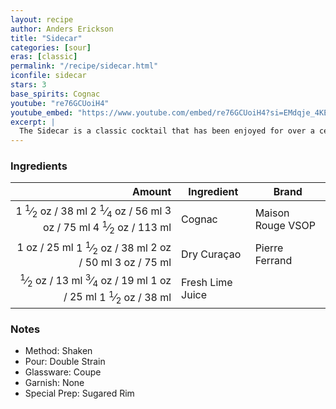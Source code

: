 ```yaml
---
layout: recipe
author: Anders Erickson
title: "Sidecar"
categories: [sour]
eras: [classic]
permalink: "/recipe/sidecar.html"
iconfile: sidecar
stars: 3
base_spirits: Cognac
youtube: "re76GCUoiH4"
youtube_embed: "https://www.youtube.com/embed/re76GCUoiH4?si=EMdqje_4KECcUOJA"
excerpt: |
  The Sidecar is a classic cocktail that has been enjoyed for over a century. It's a simple yet elegant drink that combines the flavors of cognac, orange liqueur, and lemon juice.
---
```


### Ingredients

| Amount | Ingredient       | Brand             |
| -----: | ---------------- | ----------------- |
| <span class="onex active">1 <sup>1</sup>&frasl;<sub>2</sub> oz  / 38 ml</span> <span class="onehalfx">2 <sup>1</sup>&frasl;<sub>4</sub> oz  / 56 ml</span> <span class="twox">3 oz  / 75 ml</span> <span class="threex">4 <sup>1</sup>&frasl;<sub>2</sub> oz  / 113 ml</span>| Cognac           | Maison Rouge VSOP |
|   <span class="onex active">1 oz  / 25 ml</span> <span class="onehalfx">1 <sup>1</sup>&frasl;<sub>2</sub> oz  / 38 ml</span> <span class="twox">2 oz  / 50 ml</span> <span class="threex">3 oz  / 75 ml</span>| Dry Curaçao      | Pierre Ferrand    |
| <span class="onex active"> <sup>1</sup>&frasl;<sub>2</sub> oz  / 13 ml</span> <span class="onehalfx"> <sup>3</sup>&frasl;<sub>4</sub> oz  / 19 ml</span> <span class="twox">1 oz  / 25 ml</span> <span class="threex">1 <sup>1</sup>&frasl;<sub>2</sub> oz  / 38 ml</span>| Fresh Lime Juice |                   |

### Notes

- Method: Shaken
- Pour: Double Strain
- Glassware: Coupe
- Garnish: None
- Special Prep: Sugared Rim

    
<script type="application/ld+json">
{
  "": "https://schema.org",
  "": "Recipe",
  "author": "{{ page.author }}",
  "description": "{{ page.excerpt }}",
  "image": "{% for ingredient in site.data[page.iconfile].images.ingredient limit: 1 %}{{ ingredient.url }}{% endfor %}",
  "recipeIngredient": [
    "1.5 oz Cognac          ",
  "  1 oz Dry Curaçao     ",
  "0.5 oz Fresh Lime Juice",
],
  "name": "{{ page.title }}",
  "recipeInstructions": "
- Method: Shaken
- Pour: Double Strain
- Glassware: Coupe
- Garnish: None
- Special Prep: Sugared Rim
",
  "recipeYield": "1 cocktail",
}
</script>

    